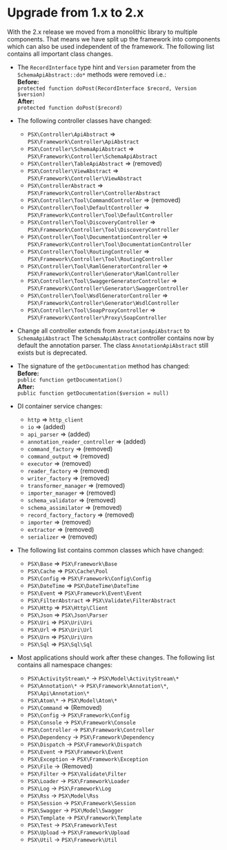 
# Upgrade from 1.x to 2.x

With the 2.x release we moved from a monolithic library to multiple components. 
That means we have split up the framework into components which can also be used
independent of the framework. The following list contains all important class
changes.

* The `RecordInterface` type hint and `Version` parameter from the 
  `SchemaApiAbstract::do*` methods were removed i.e.:  
  __Before:__  
  `protected function doPost(RecordInterface $record, Version $version)`  
  __After:__  
  `protected function doPost($record)`  

* The following controller classes have changed: 
    * `PSX\Controller\ApiAbstract` => `PSX\Framework\Controller\ApiAbstract`
    * `PSX\Controller\SchemaApiAbstract` => `PSX\Framework\Controller\SchemaApiAbstract`
    * `PSX\Controller\TableApiAbstract` => (removed)
    * `PSX\Controller\ViewAbstract` => `PSX\Framework\Controller\ViewAbstract`
    * `PSX\ControllerAbstract` => `PSX\Framework\Controller\ControllerAbstract`
    * `PSX\Controller\Tool\CommandController` => (removed)
    * `PSX\Controller\Tool\DefaultController` => `PSX\Framework\Controller\Tool\DefaultController`
    * `PSX\Controller\Tool\DiscoveryController` => `PSX\Framework\Controller\Tool\DiscoveryController`
    * `PSX\Controller\Tool\DocumentationController` => `PSX\Framework\Controller\Tool\DocumentationController`
    * `PSX\Controller\Tool\RoutingController` => `PSX\Framework\Controller\Tool\RoutingController`
    * `PSX\Controller\Tool\RamlGeneratorController` => `PSX\Framework\Controller\Generator\RamlController`
    * `PSX\Controller\Tool\SwaggerGeneratorController` => `PSX\Framework\Controller\Generator\SwaggerController`
    * `PSX\Controller\Tool\WsdlGeneratorController` => `PSX\Framework\Controller\Generator\WsdlController`
    * `PSX\Controller\Tool\SoapProxyController` => `PSX\Framework\Controller\Proxy\SoapController`

* Change all controller extends from `AnnotationApiAbstract` to `SchemaApiAbstract`
  The `SchemaApiAbstract` controller contains now by default the annotation 
  parser. The class `AnnotationApiAbstract` still exists but is deprecated.

* The signature of the `getDocumentation` method has changed:  
  __Before:__  
  `public function getDocumentation()`  
  __After:__  
  `public function getDocumentation($version = null)`  

* DI container service changes:  
    * `http` => `http_client`
    * `io` => (added)
    * `api_parser` => (added)
    * `annotation_reader_controller` => (added)
    * `command_factory` => (removed)
    * `command_output` => (removed)
    * `executor` => (removed)
    * `reader_factory` => (removed)
    * `writer_factory` => (removed)
    * `transformer_manager` => (removed)
    * `importer_manager` => (removed)
    * `schema_validator` => (removed)
    * `schema_assimilator` => (removed)
    * `record_factory_factory` => (removed)
    * `importer` => (removed)
    * `extractor` => (removed)
    * `serializer` => (removed)

* The following list contains common classes which have changed:  
    * `PSX\Base` => `PSX\Framework\Base`
    * `PSX\Cache` => `PSX\Cache\Pool`
    * `PSX\Config` => `PSX\Framework\Config\Config`
    * `PSX\DateTime` => `PSX\DateTime\DateTime`
    * `PSX\Event` => `PSX\Framework\Event\Event`
    * `PSX\FilterAbstract` => `PSX\Validate\FilterAbstract`
    * `PSX\Http` => `PSX\Http\Client`
    * `PSX\Json` => `PSX\Json\Parser`
    * `PSX\Uri` => `PSX\Uri\Uri`
    * `PSX\Url` => `PSX\Uri\Url`
    * `PSX\Urn` => `PSX\Uri\Urn`
    * `PSX\Sql` => `PSX\Sql\Sql`

* Most applications should work after these changes. The following list contains
  all namespace changes:
    * `PSX\ActivityStream\*` -> `PSX\Model\ActivityStream\*`
    * `PSX\Annotation\*` -> `PSX\Framework\Annotation\*`, `PSX\Api\Annotation\*`
    * `PSX\Atom\*` -> `PSX\Model\Atom\*`
    * `PSX\Command` => (Removed)
    * `PSX\Config` -> `PSX\Framework\Config`
    * `PSX\Console` -> `PSX\Framework\Console`
    * `PSX\Controller` -> `PSX\Framework\Controller`
    * `PSX\Dependency` -> `PSX\Framework\Dependency`
    * `PSX\Dispatch` -> `PSX\Framework\Dispatch`
    * `PSX\Event` -> `PSX\Framework\Event`
    * `PSX\Exception` -> `PSX\Framework\Exception`
    * `PSX\File` -> (Removed)
    * `PSX\Filter` -> `PSX\Validate\Filter`
    * `PSX\Loader` -> `PSX\Framework\Loader`
    * `PSX\Log` -> `PSX\Framework\Log`
    * `PSX\Rss` -> `PSX\Model\Rss`
    * `PSX\Session` -> `PSX\Framework\Session`
    * `PSX\Swagger` -> `PSX\Model\Swagger`
    * `PSX\Template` -> `PSX\Framework\Template`
    * `PSX\Test` -> `PSX\Framework\Test`
    * `PSX\Upload` -> `PSX\Framework\Upload`
    * `PSX\Util` -> `PSX\Framework\Util`

